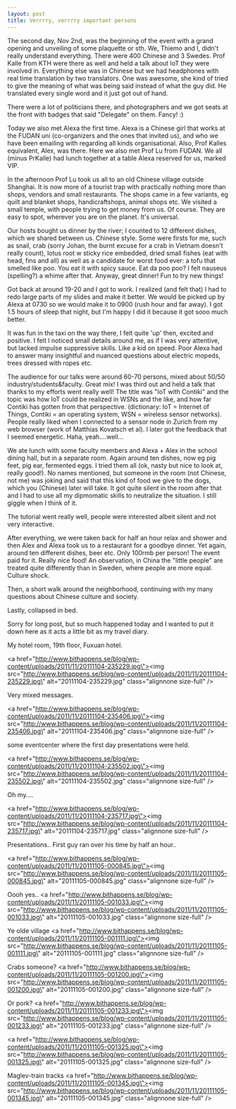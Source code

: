 ```yaml
---
layout: post
title: Verrrry, verrrry important persons
---
```


The second day, Nov 2nd, was the beginning of the event with a grand opening and unveiling of some plaquette or sth. We, Thiemo and I, didn\'t really understand everything. There were 400 Chinese and 3 Swedes. Prof Kalle from KTH were there as well and held a talk about IoT they were involved in. Everything else was in Chinese but we had headphones with real time translation by two translators. One was awesome, she kind of tried to give the meaning of what was being said instead of what the guy did. He translated every single word and it just got out of hand.

There were a lot of politicians there, and photographers and we got seats at the front with badges that said \"Delegate\" on them. Fancy! :)

Today we also met Alexa the first time. Alexa is a Chinese girl that works at the FUDAN uni (co-organizers and the ones that invited us), and who we have been emailing with regarding all kinds organisational. Also, Prof Kalles equivalent, Alex, was there. Here we also met Prof Lu from FUDAN. We all (minus PrKalle) had lunch together at a table Alexa reserved for us, marked VIP.

In the afternoon Prof Lu took us all to an old Chinese village outside Shanghai. It is now more of a tourist trap with practically nothing more than shops, vendors and small restaurants. The shops came in a few variants, eg quilt and blanket shops, handicraftshops, animal shops etc. We visited a small temple, with people trying to get money from us. Of course. They are easy to spot, wherever you are on the planet. It\'s universal.

Our hosts bought us dinner by the river; I counted to 12 different dishes, which we shared between us. Chinese style. Some were firsts for me, such as snail, crab (sorry Johan, the burnt excuse for a crab in Vietnam doesn\'t really count), lotus root w sticky rice embedded, dried small fishes (eat with head, fins and all) as well as a candidate for worst food ever: a tofu that smelled like poo. You eat it with spicy sauce. Eat da poo poo? I felt nauseus (spelling?) a whime after that. Anyway, great dinner! Fun to try new things!

Got back at around 19-20 and I got to work. I realized (and felt that) I had to redo large parts of my slides and make it better. We would be picked up by Alexa at 0730 so we would make it to 0900 (rush hour and far away). I got 1.5 hours of sleep that night, but I\'m happy I did it because it got sooo much better.

It was fun in the taxi on the way there, I felt quite \'up\' then, excited and positive. I felt I noticed small details around me, as if I was very attentive, but lacked impulse suppressive skills. Like a kid on speed. Poor Alexa had to answer many insightful and nuanced questions about electric mopeds, trees dressed with ropes etc.

The audience for our talks were around 60-70 persons, mixed about 50/50 industry/students&faculty. Great mix! I was third out and held a talk that thanks to my efforts went really well! The title was \"IoT with Contiki\" and the topic was how IoT could be realized in WSNs and the like, and how far Contiki has gotten from that perspective. (dictionary: IoT = Internet of Things, Contiki = an operating system, WSN = wireless sensor networks). People really liked when I connected to a sensor node in Zurich from my web browser (work of Matthias Kovatsch et al). I later got the feedback that I seemed energetic. Haha, yeah....well... 

We ate lunch with some faculty members and Alexa + Alex in the school dining hall, but in a separate room. Again around ten dishes, now eg pig feet, pig ear, fermented eggs. I tried them all (ok, nasty but nice to look at, really good!). No names mentioned, but someone in the room (not Chinese, not me) was joking and said that this kind of food we give to the dogs, which you (Chinese) later will take. It got quite silent in the room after that and I had to use all my dipmomatic skills to neutralize the situation. I still giggle when I think of it.

The tutorial went really well, people were interested albeit silent and not very interactive.

After everything, we were taken back for half an hour relax and shower and then Alex and Alexa took us to a restaurant for a goodbye dinner. Yet again, around ten different dishes, beer etc. Only 100rmb per person! The event paid for it. Really nice food! An observation, in China the \"little people\" are treated quite differently than in Sweden, where people are more equal. Culture shock.

Then, a short walk around the neighborhood, continuing with my many questions about Chinese culture and society. 

Lastly, collapsed in bed.

Sorry for long post, but so much happened today and I wanted to put it down here as it acts a little bit as my travel diary.

My hotel room, 19th floor, Fuxuan hotel.


<a href=\"http://www.bithappens.se/blog/wp-content/uploads/2011/11/20111104-235229.jpg\"><img src=\"http://www.bithappens.se/blog/wp-content/uploads/2011/11/20111104-235229.jpg\" alt=\"20111104-235229.jpg\" class=\"alignnone size-full\" /></a>




Very mixed messages.

<a href=\"http://www.bithappens.se/blog/wp-content/uploads/2011/11/20111104-235406.jpg\"><img src=\"http://www.bithappens.se/blog/wp-content/uploads/2011/11/20111104-235406.jpg\" alt=\"20111104-235406.jpg\" class=\"alignnone size-full\" /></a>




some eventcenter where the first day presentations were held. 

<a href=\"http://www.bithappens.se/blog/wp-content/uploads/2011/11/20111104-235502.jpg\"><img src=\"http://www.bithappens.se/blog/wp-content/uploads/2011/11/20111104-235502.jpg\" alt=\"20111104-235502.jpg\" class=\"alignnone size-full\" /></a>





Oh my....

<a href=\"http://www.bithappens.se/blog/wp-content/uploads/2011/11/20111104-235717.jpg\"><img src=\"http://www.bithappens.se/blog/wp-content/uploads/2011/11/20111104-235717.jpg\" alt=\"20111104-235717.jpg\" class=\"alignnone size-full\" /></a>



Presentations.. First guy ran over his time by half an hour..


<a href=\"http://www.bithappens.se/blog/wp-content/uploads/2011/11/20111105-000845.jpg\"><img src=\"http://www.bithappens.se/blog/wp-content/uploads/2011/11/20111105-000845.jpg\" alt=\"20111105-000845.jpg\" class=\"alignnone size-full\" /></a>



Oooh yes..
<a href=\"http://www.bithappens.se/blog/wp-content/uploads/2011/11/20111105-001033.jpg\"><img src=\"http://www.bithappens.se/blog/wp-content/uploads/2011/11/20111105-001033.jpg\" alt=\"20111105-001033.jpg\" class=\"alignnone size-full\" /></a>



Ye olde village
<a href=\"http://www.bithappens.se/blog/wp-content/uploads/2011/11/20111105-001111.jpg\"><img src=\"http://www.bithappens.se/blog/wp-content/uploads/2011/11/20111105-001111.jpg\" alt=\"20111105-001111.jpg\" class=\"alignnone size-full\" /></a>



Crabs someone?
<a href=\"http://www.bithappens.se/blog/wp-content/uploads/2011/11/20111105-001200.jpg\"><img src=\"http://www.bithappens.se/blog/wp-content/uploads/2011/11/20111105-001200.jpg\" alt=\"20111105-001200.jpg\" class=\"alignnone size-full\" /></a>



Or pork?
<a href=\"http://www.bithappens.se/blog/wp-content/uploads/2011/11/20111105-001233.jpg\"><img src=\"http://www.bithappens.se/blog/wp-content/uploads/2011/11/20111105-001233.jpg\" alt=\"20111105-001233.jpg\" class=\"alignnone size-full\" /></a>




<a href=\"http://www.bithappens.se/blog/wp-content/uploads/2011/11/20111105-001325.jpg\"><img src=\"http://www.bithappens.se/blog/wp-content/uploads/2011/11/20111105-001325.jpg\" alt=\"20111105-001325.jpg\" class=\"alignnone size-full\" /></a>



Maglev-train tracks
<a href=\"http://www.bithappens.se/blog/wp-content/uploads/2011/11/20111105-001345.jpg\"><img src=\"http://www.bithappens.se/blog/wp-content/uploads/2011/11/20111105-001345.jpg\" alt=\"20111105-001345.jpg\" class=\"alignnone size-full\" /></a>
